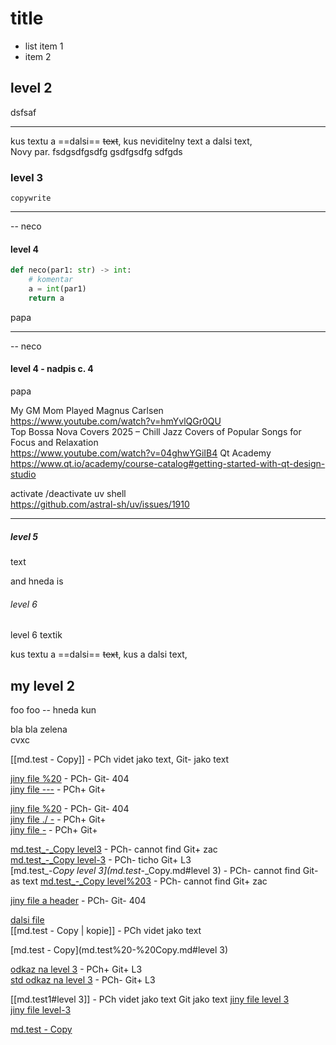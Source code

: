 # title

- list item 1
- item 2

##  level 2
dsfsaf

------ 
kus textu a ==dalsi== ~~text~~, kus neviditelny text a dalsi text,  
Novy par. fsdgsdfgsdfg
gsdfgsdfg
sdfgds  

### level 3

```
copywrite
```
___

-- neco

#### level 4

``` python
def neco(par1: str) -> int:
    # komentar
    a = int(par1)
    return a
```

papa

----
-- neco

#### level 4 - nadpis c. 4

papa
 
 
<span class="mvoRowG">My GM Mom Played Magnus Carlsen</span>  
https://www.youtube.com/watch?v=hmYvlQGr0QU  
<span class="mvoRowG">Top Bossa Nova Covers 2025 – Chill Jazz Covers of Popular Songs for Focus and Relaxation</span>  
https://www.youtube.com/watch?v=04ghwYGiIB4
<span class="mvoRowG">Qt Academy</span>
https://www.qt.io/academy/course-catalog#getting-started-with-qt-design-studio  
  
<span class="mvoRowG">activate /deactivate uv shell</span>    
https://github.com/astral-sh/uv/issues/1910


----

##### level 5
text

and <span class="mvoRowB">hneda </span> is

###### level 6
<span class="mvoRowB">level 6 </span>
textik

kus textu a ==dalsi== ~~text~~, kus  a dalsi text,  

## my level 2
foo foo <span class="mvoRowB">-- hneda </span> kun
 
bla bla<span class="mvoRowG"> zelena </span>  
cvxc

[[md.test - Copy]]  - PCh videt jako text, Git- jako text  

[jiny file %20](./md.test%20-%20Copy.md)  - PCh-  Git- 404  
[jiny file ---](./md.test_-_Copy.md)  - PCh+ Git+  

[jiny file %20](./md.test%20-%20Copy.md)  - PCh-  Git- 404  
[jiny file ./ _-_](./md.test_-_Copy.md)  - PCh+  Git+  
[jiny file _-_](md.test_-_Copy.md)  - PCh+  Git+  

[md.test_-_Copy level3](md.test_-_Copy.md#level3)  - PCh- cannot find  Git+ zac  
[md.test_-_Copy level-3](./md.test_-_Copy.md#level-3)  - PCh- ticho  Git+ L3  
[md.test_-_Copy level 3](md.test_-_Copy.md#level 3)  - PCh- cannot find  Git- as text
[md.test_-_Copy level%203](md.test_-_Copy.md#level%203)  - PCh- cannot find  Git+ zac

[jiny file a header](./md.test%20-%20Copy.md) - PCh-  Git- 404  

[dalsi file](./md.test%)  
[[md.test - Copy | kopie]]  - PCh videt jako text

[md.test - Copy](md.test%20-%20Copy.md#level 3)

[odkaz na level 3](#level-3)  - PCh+  Git+ L3  
[std odkaz na level 3](md.test1.md#level-3)  - PCh-  Git+ L3

[[md.test1#level 3]]    - PCh videt jako text  Git jako text
[jiny file level 3](md.test%20-%20Copy.md#level%203)  
[jiny file level-3](md.test%20-%20Copy.md#level-3)  


[md.test - Copy](md.test%20-%20Copy.md)  
